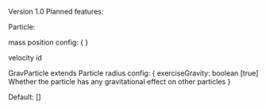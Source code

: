 


Version 1.0
Planned features:










Particle: 

mass
position
config: {
}

velocity
id


GravParticle extends Particle
radius
config: {
	exerciseGravity: boolean [true]			Whether the particle has any gravitational effect on other particles
}




Default: []